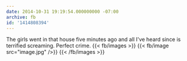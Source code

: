 ```yaml
---
date: 2014-10-31 19:19:54.000000000 -07:00
archive: fb
id: '1414808394'
---
```


The girls went in that house five minutes ago and all I've heard since is terrified screaming. Perfect crime.
{{< fb/images >}}
{{< fb/image src="image.jpg" />}}
{{< /fb/images >}}
